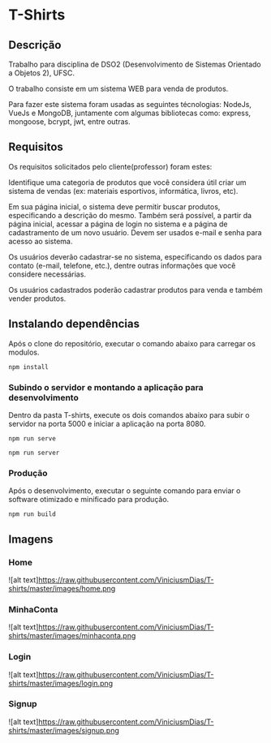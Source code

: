 # T-Shirts

## Descrição

Trabalho para disciplina de DSO2 (Desenvolvimento de Sistemas Orientado a Objetos 2), UFSC.

O trabalho consiste em um sistema WEB para venda de produtos.

Para fazer este sistema foram usadas as seguintes técnologias: NodeJs, VueJs e MongoDB, juntamente com algumas bibliotecas como: express, mongoose, bcrypt, jwt, entre outras. 

## Requisitos

Os requisitos solicitados pelo cliente(professor) foram estes:

Identifique uma categoria de produtos que você considera útil criar um sistema de vendas (ex: materiais esportivos, informática, livros, etc).

Em sua página inicial, o sistema deve permitir buscar produtos, especificando a descrição do mesmo. Também será possível, a partir da página inicial, acessar a página de login no sistema e a página de cadastramento de um novo usuário. Devem ser usados e-mail e senha para acesso ao sistema.

Os usuários deverão cadastrar-se no sistema, especificando os dados para contato (e-mail, telefone, etc.), dentre outras informações que você considere necessárias. 

Os usuários cadastrados poderão cadastrar produtos para venda e também vender produtos.


## Instalando dependências

Após o clone do repositório, executar o comando abaixo para carregar os modulos.

```
npm install
```

### Subindo o servidor e montando a aplicação para desenvolvimento

Dentro da pasta T-shirts, execute os dois comandos abaixo para subir o servidor na porta 5000 e iniciar a aplicação na porta 8080.

```
npm run serve
```

```
npm run server
```

### Produção

Após o desenvolvimento, executar o seguinte comando para enviar o software otimizado e minificado para produção.

```
npm run build
```


## Imagens

### Home

![alt text]https://raw.githubusercontent.com/ViniciusmDias/T-shirts/master/images/home.png


### MinhaConta

![alt text]https://raw.githubusercontent.com/ViniciusmDias/T-shirts/master/images/minhaconta.png

### Login

![alt text]https://raw.githubusercontent.com/ViniciusmDias/T-shirts/master/images/login.png

### Signup

![alt text]https://raw.githubusercontent.com/ViniciusmDias/T-shirts/master/images/signup.png




